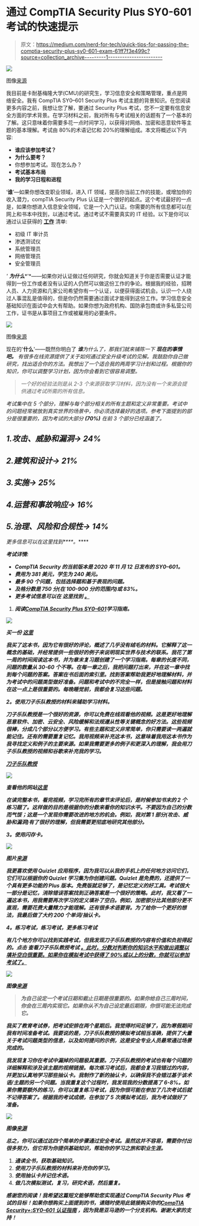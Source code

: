 # 通过 CompTIA Security Plus SY0-601 考试的快速提示

> 原文：<https://medium.com/nerd-for-tech/quick-tips-for-passing-the-comptia-security-plus-sy0-601-exam-61ff7f3e499c?source=collection_archive---------1----------------------->

![](img/ae467dfb0d13e776454914ce7f36d51e.png)

图像[来源](https://www.bytecode.in/wp-content/uploads/2021/04/comptia-security-plus.jpg)

我目前是卡耐基梅隆大学(CMU)的研究生，学习信息安全和策略管理，重点是网络安全。我有 CompTIA SY0–601 Security Plus 考试主题的背景知识。在您阅读更多内容之前，我想让您了解，要通过 Security Plus 考试，您不一定要有信息安全方面的学术背景。在学习材料之前，我对所有与考试相关的话题有了一个基本的了解。这只意味着你需要多花一点时间学习，以获得对网络、加密和恶意软件等主题的基本理解。考试由 80%的术语记忆和 20%的理解组成。本文将概述以下内容:

*   **谁应该参加考试？**
*   **为什么要考？**
*   你想参加考试。现在怎么办？
*   **考试基本布局**
*   **我的学习日程和进程**

‘**谁**’—如果你想改变职业领域，进入 IT 领域，提高你当前工作的技能，或增加你的收入潜力，compTIA Security Plus 认证是一个很好的起点。这个考试最好的一点是，如果你想进入信息安全领域，它是一个入门认证。你需要的所有信息都可以在网上和书本中找到，以通过考试。通过考试不需要真实的 IT 经验。以下是你可以通过认证获得的 [**工作**](https://www.comptia.org/faq/security/why-should-i-get-comptia-security-certified) 清单:

*   初级 IT 审计员
*   渗透测试仪
*   系统管理员
*   网络管理员
*   安全管理员

*'* ***为什么****'*——如果你对认证做过任何研究，你就会知道关于你是否需要认证才能得到一份工作或者没有认证的人仍然可以做这份工作的争论。根据我的经验，招聘人员、人力资源和几家公司希望你有一个认证，以便获得面试机会。认识一个人绕过人事混乱是值得的，但是你仍然需要通过面试才能得到这份工作。学习信息安全基础知识在面试中会大有帮助。如果你想为政府机构、国防承包商或许多私营公司工作，证书是从事项目工作或被雇用的必要条件。

![](img/ed5c4ff9f9d2c4f28001a1a3cff534c3.png)

图像[来源](https://whyy.org/programs/the-why/)

现在的'**什么**'——既然你明白了 ***谁****为什么了，那我们就来铺陈一下 ***现在的事情吧。*** 有很多在线资源提供了关于如何通过安全升级考试的见解。我鼓励你自己做研究，找出适合你的方法。我想出了一个适合我的两周学习计划和过程。根据你的知识，你可以调整学习计划，因为你会看到它很容易调整。*

> *一个好的经验法则是从 2-3 个来源获取学习材料，因为没有一个来源会提供通过考试所需的所有信息。*

*考试集中在 5 个部分，理解与每个部分相关的所有主题和定义非常重要。考试中的问题经常被放到真实世界的场景中，你必须选择最好的选项。参考下面提到的部分是很重要的，因为考试的大部分 **(70%)** 在前 3 个部分已经涵盖了。*

## *1.攻击、威胁和漏洞→ 24%*

## *2.建筑和设计→ 21%*

## *3.实施→ 25%*

## *4.运营和事故响应→ 16%*

## *5.治理、风险和合规性→ 14%*

*更多信息可以在这里找到[](https://www.comptia.jp/pdf/CompTIA%20Security+%20SY0-601%20Exam%20Objectives%20(3.0).pdf)****。*****

*****考试详情:*****

*   ***CompTIA Security 的当前版本是 2020 年 11 月 12 日发布的 SY0–601。***
*   ***费用为 381 美元，学生为 240 美元。***
*   ***最多 90 个问题，包括选择题和基于表现的问题。***
*   ***及格分数是 750 分(在 100-900 分的范围内)或 83%。***
*   ***更多考试信息可以在 **这里找到 [**。**](https://www.comptia.org/certifications/security)*****

1.  *****阅读**[**CompTIA Security Plus SY0–601**](https://www.amazon.com/CompTIA-Security-Certification-Complete-coverage/dp/1800564244/ref=sr_1_1_sspa?crid=1Q7XH0ZAYWYC4&keywords=security+plus+601+study+guide&qid=1642276723&sprefix=security+plus+%2Caps%2C90&sr=8-1-spons&psc=1&spLa=ZW5jcnlwdGVkUXVhbGlmaWVyPUExTTNUREVQNDE4NEJKJmVuY3J5cHRlZElkPUEwODY3Nzk3MTQwNEdURFA1SlI5MiZlbmNyeXB0ZWRBZElkPUExMDQwNDQ2M1FaVkg1NU9aOTVWTiZ3aWRnZXROYW1lPXNwX2F0ZiZhY3Rpb249Y2xpY2tSZWRpcmVjdCZkb05vdExvZ0NsaWNrPXRydWU=)**学习指南。*****

***![](img/990bc7992effb1e7e3d54c794bcba5a7.png)***

***买一份 [**这里**](https://amzn.to/3nwE553)***

***我买了这本书，因为它有很好的评论，概述了几乎没有绒毛的材料。它解释了这一概念的基础，并经常提供一些很好的例子来说明现实世界与技术的联系。我花了第一周的时间阅读这本书，并为章末复习题创建了一个学习指南。每章的长度不同，问题的数量从 30-60 个不等。在每一章之后，我把问题打出来，并在这一章中找到每个问题的答案。答案在书后面的索引里。找到答案帮助我更好地理解材料，并为考试中的问题类型做好准备。问题和考试中的不完全一样，但是接触问题和材料在这一点上是很重要的。每晚睡觉前，我都会复习这些问题。***

*****2。使用刀子乐队教授的材料来辅助学习材料。*****

***刀子乐队教授是一个很好的资源，你可以免费在线观看他的视频。这是更好地理解恶意软件、加密、云安全、风险缓解和法规遵从性等关键概念的好方法。这些视频很棒，分成几个部分以方便学习。有些主题和定义非常简单，你只需要读一两遍就能记住。还有的需要重复记忆。我用视频来补充这本书，这意味着我用这本书作为我寻找定义和例子的主要来源。如果我需要更多的例子和更深入的理解，我会用刀子乐队教授的视频和谷歌来补充我的学习。***

***[刀子乐队教授](https://www.professormesser.com)***

***![](img/4643ac492176ce33c114c5a7bcb67c1a.png)***

***查看他的网站[**这里**](https://www.amazon.com/gp/product/B08LVKZ7HY/ref=as_li_tl?ie=UTF8&camp=1789&creative=9325&creativeASIN=B08LVKZ7HY&linkCode=as2&tag=alltechguy-20&linkId=0f9a06ac784090f157f3617f390bc52f")***

***在读完整本书，看完视频，学习完所有的章节末评论后，是时候参加书末的 2 个练习题了。这样做的目的是根据你的分数来看你的知识水平。不要因为自己的分数而气馁；这是一个发现你需要改进的地方的机会。例如，我对第 1 部分(攻击、威胁和漏洞)有了很好的理解，但我需要更彻底地研究其他部分。***

*****3。使用闪存卡。*****

***![](img/8cf5932ca5dc851437e736ae4dfe81f1.png)***

***图片[来源](https://quizlet.com/blog/vote-for-quizlet-for-google-play-fan-favorite-app-of-2018)***

***我更喜欢使用 Quizlet 应用程序，因为我可以从我的手机上的任何地方访问它们，它们可以根据你的 Quizlet 学习集为你创建问题。Quizlet 是免费的，还提供了一个具有更多功能的 Plus 版本。免费版就足够了，是记忆定义的好工具。考试很大一部分是记忆，消除错误答案找到正确答案是一个很好的策略。此时，我又看了一遍这本书，用我需要再次学习的定义填补了空白。例如，加密部分比其他部分更不直观，需要花费大量精力才能理解。还有很多术语要背。为了给你一个更好的想法，我最后做了大约 200 个单词/抽认卡。***

*****4。练习考试，练习考试，更多练习考试*****

***有几个地方你可以找到实践考试，但我发现刀子乐队教授的内容有价值和负担得起的。点击 查看刀子乐队教授考试 [**。此时，分数对判断你的知识水平和做出调整以填补空白很重要。如果你在模拟考试中获得了 90%或以上的分数，你就可以参加考试了。**](https://www.professormesser.com/sy0-601-success-bundle/)***

***![](img/bf4409ee2b8ebc31ec4dca01fe75bafd.png)***

***图像[来源](https://crunchprep.com/gre/free-gre-practice-tests)***

> ***为自己设定一个考试日期和截止日期是很重要的。如果你给自己三周时间，你会在三周内实现它。如果你从不为自己设定最后期限，你很可能无法完成它。***

***我买了教育考试券，把考试安排在两个星期后。我觉得时间足够了，因为寒假期间我有时间准备考试。我要说的是，刀子乐队教授的模拟考试相当准确，提供了大量关于考试问题类型的信息，以及如何提问的示例，这是安全专业人员最常通过场景完成的。***

***我发现复习你在考试中漏掉的问题极其重要。刀子乐队教授的考试也有每个问题的详细解释和涉及该主题的视频链接。每次练习考试后，我都会复习我错过的内容，并更加认真地学习那些抽认卡。我制作了新的抽认卡，以确保我不会错过基于该术语/主题的另一个问题。当我重复这个过程时，我发现我的分数提高了 6-8%。如果你需要额外的练习，你可以重复练习考试，因为你很可能在参加了几次考试后就不记得答案了。根据我的考试成绩，在参加了 5 次模拟考试后，我为考试做好了准备。***

***![](img/9022d0ced294ff552a7fddb8fbf563b4.png)***

***图像[来源](https://dariusforoux.com/repetition/)***

***总之，你可以通过这四个简单的步骤通过安全考试。虽然这并不容易，需要你付出很多努力，但它将为你提供基础知识，帮助你的学习之旅和职业生涯。***

1.  ***通读全书，获取基础知识。***
2.  ***使用刀子乐队教授的材料来补充你的学习。***
3.  ***使用抽认卡并记住术语。***
4.  ***做几次模拟测试，复习，研究术语，然后重复。***

***感谢您的阅读！我希望这篇短文能够帮助您实现通过 CompTIA Security Plus 考试的目标！如果你想购买上面提到的书，请随时使用此链接购买你的[**CompTIA Security+:SY0–601 认证指南**](https://amzn.to/3nwE553) ，因为我是亚马逊的一个分支机构。谢谢大家的支持！***